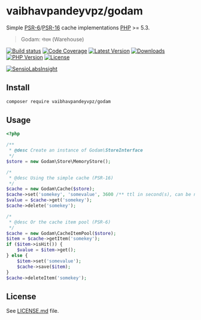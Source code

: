 # vaibhavpandeyvpz/godam
Simple [PSR-6](https://github.com/php-fig/fig-standards/blob/master/accepted/PSR-6-cache.md)/[PSR-16](https://github.com/php-fig/fig-standards/blob/master/accepted/PSR-16-simple-cache.md) cache implementations [PHP](http://php.net) >= 5.3.

> Godam: `गोदाम` (Warehouse)

[![Build status][build-status-image]][build-status-url]
[![Code Coverage][code-coverage-image]][code-coverage-url]
[![Latest Version][latest-version-image]][latest-version-url]
[![Downloads][downloads-image]][downloads-url]
[![PHP Version][php-version-image]][php-version-url]
[![License][license-image]][license-url]

[![SensioLabsInsight][insights-image]][insights-url]

Install
-------
```bash
composer require vaibhavpandeyvpz/godam
```

Usage
-----
```php
<?php

/**
 * @desc Create an instance of Godam\StoreInterface
 */
$store = new Godam\Store\MemoryStore();

/*
 * @desc Using the simple cache (PSR-16)
 */
$cache = new Godam\Cache($store);
$cache->set('somekey', 'somevalue', 3600 /** ttl in second(s), can be null */);
$value = $cache->get('somekey');
$cache->delete('somekey');

/*
 * @desc Or the cache item pool (PSR-6)
 */
$cache = new Godam\CacheItemPool($store);
$item = $cache->getItem('somekey');
if ($item->isHit()) {
    $value = $item->get();
} else {
    $item->set('somevalue');
    $cache->save($item);
}
$cache->deleteItem('somekey');
```

License
------
See [LICENSE.md][license-url] file.

[build-status-image]: https://img.shields.io/travis/vaibhavpandeyvpz/godam.svg?style=flat-square
[build-status-url]: https://travis-ci.org/vaibhavpandeyvpz/godam
[code-coverage-image]: https://img.shields.io/codecov/c/github/vaibhavpandeyvpz/godam.svg?style=flat-square
[code-coverage-url]: https://codecov.io/gh/vaibhavpandeyvpz/godam
[latest-version-image]: https://img.shields.io/github/release/vaibhavpandeyvpz/godam.svg?style=flat-square
[latest-version-url]: https://github.com/vaibhavpandeyvpz/godam/releases
[downloads-image]: https://img.shields.io/packagist/dt/vaibhavpandeyvpz/godam.svg?style=flat-square
[downloads-url]: https://packagist.org/packages/vaibhavpandeyvpz/godam
[php-version-image]: http://img.shields.io/badge/php-5.3+-8892be.svg?style=flat-square
[php-version-url]: https://packagist.org/packages/vaibhavpandeyvpz/godam
[license-image]: https://img.shields.io/badge/license-MIT-brightgreen.svg?style=flat-square
[license-url]: LICENSE.md
[insights-image]: https://insight.sensiolabs.com/projects/9926ffe6-653c-4074-96c4-0f2198773195/small.png
[insights-url]: https://insight.sensiolabs.com/projects/9926ffe6-653c-4074-96c4-0f2198773195
